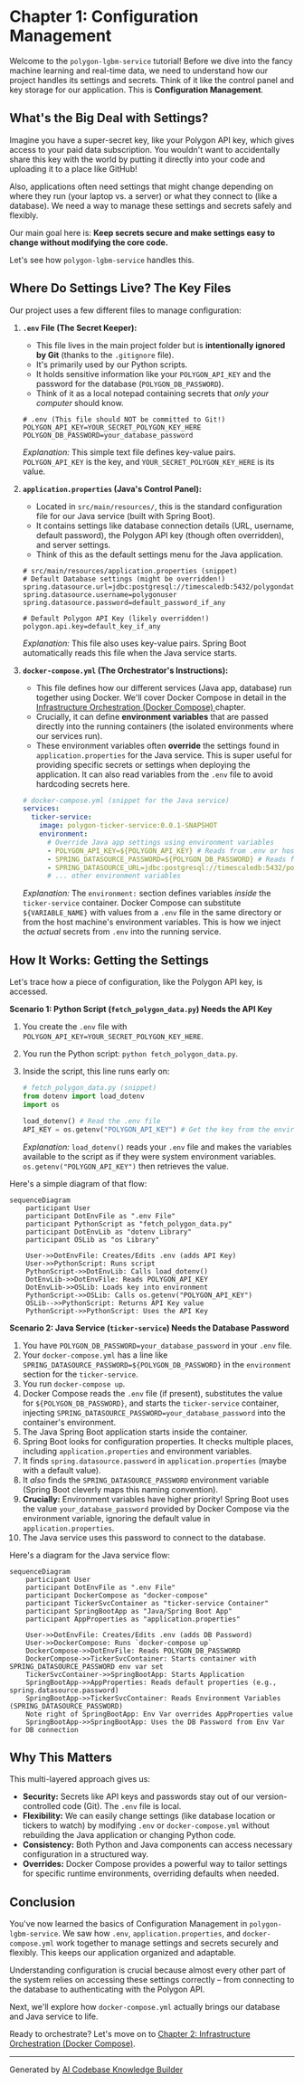 # Chapter 1: Configuration Management

Welcome to the `polygon-lgbm-service` tutorial! Before we dive into the fancy machine learning and real-time data, we need to understand how our project handles its settings and secrets. Think of it like the control panel and key storage for our application. This is **Configuration Management**.

## What's the Big Deal with Settings?

Imagine you have a super-secret key, like your Polygon API key, which gives access to your paid data subscription. You wouldn't want to accidentally share this key with the world by putting it directly into your code and uploading it to a place like GitHub!

Also, applications often need settings that might change depending on where they run (your laptop vs. a server) or what they connect to (like a database). We need a way to manage these settings and secrets safely and flexibly.

Our main goal here is: **Keep secrets secure and make settings easy to change without modifying the core code.**

Let's see how `polygon-lgbm-service` handles this.

## Where Do Settings Live? The Key Files

Our project uses a few different files to manage configuration:

1.  **`.env` File (The Secret Keeper):**
    *   This file lives in the main project folder but is **intentionally ignored by Git** (thanks to the `.gitignore` file).
    *   It's primarily used by our Python scripts.
    *   It holds sensitive information like your `POLYGON_API_KEY` and the password for the database (`POLYGON_DB_PASSWORD`).
    *   Think of it as a local notepad containing secrets that *only your computer* should know.

    ```dotenv
    # .env (This file should NOT be committed to Git!)
    POLYGON_API_KEY=YOUR_SECRET_POLYGON_KEY_HERE
    POLYGON_DB_PASSWORD=your_database_password
    ```
    *Explanation:* This simple text file defines key-value pairs. `POLYGON_API_KEY` is the key, and `YOUR_SECRET_POLYGON_KEY_HERE` is its value.

2.  **`application.properties` (Java's Control Panel):**
    *   Located in `src/main/resources/`, this is the standard configuration file for our Java service (built with Spring Boot).
    *   It contains settings like database connection details (URL, username, default password), the Polygon API key (though often overridden), and server settings.
    *   Think of this as the default settings menu for the Java application.

    ```properties
    # src/main/resources/application.properties (snippet)
    # Default Database settings (might be overridden!)
    spring.datasource.url=jdbc:postgresql://timescaledb:5432/polygondata
    spring.datasource.username=polygonuser
    spring.datasource.password=default_password_if_any

    # Default Polygon API Key (likely overridden!)
    polygon.api.key=default_key_if_any
    ```
    *Explanation:* This file also uses key-value pairs. Spring Boot automatically reads this file when the Java service starts.

3.  **`docker-compose.yml` (The Orchestrator's Instructions):**
    *   This file defines how our different services (Java app, database) run together using Docker. We'll cover Docker Compose in detail in the [Infrastructure Orchestration (Docker Compose)
        ](02_infrastructure_orchestration__docker_compose__.md) chapter.
    *   Crucially, it can define **environment variables** that are passed directly into the running containers (the isolated environments where our services run).
    *   These environment variables often **override** the settings found in `application.properties` for the Java service. This is super useful for providing specific secrets or settings when deploying the application. It can also read variables from the `.env` file to avoid hardcoding secrets here.

    ```yaml
    # docker-compose.yml (snippet for the Java service)
    services:
      ticker-service:
        image: polygon-ticker-service:0.0.1-SNAPSHOT
        environment:
          # Override Java app settings using environment variables
          - POLYGON_API_KEY=${POLYGON_API_KEY} # Reads from .env or host env
          - SPRING_DATASOURCE_PASSWORD=${POLYGON_DB_PASSWORD} # Reads from .env
          - SPRING_DATASOURCE_URL=jdbc:postgresql://timescaledb:5432/polygondata
          # ... other environment variables
    ```
    *Explanation:* The `environment:` section defines variables *inside* the `ticker-service` container. Docker Compose can substitute `${VARIABLE_NAME}` with values from a `.env` file in the same directory or from the host machine's environment variables. This is how we inject the *actual* secrets from `.env` into the running service.

## How It Works: Getting the Settings

Let's trace how a piece of configuration, like the Polygon API key, is accessed.

**Scenario 1: Python Script (`fetch_polygon_data.py`) Needs the API Key**

1.  You create the `.env` file with `POLYGON_API_KEY=YOUR_SECRET_POLYGON_KEY_HERE`.
2.  You run the Python script: `python fetch_polygon_data.py`.
3.  Inside the script, this line runs early on:

    ```python
    # fetch_polygon_data.py (snippet)
    from dotenv import load_dotenv
    import os

    load_dotenv() # Read the .env file
    API_KEY = os.getenv("POLYGON_API_KEY") # Get the key from the environment
    ```
    *Explanation:* `load_dotenv()` reads your `.env` file and makes the variables available to the script as if they were system environment variables. `os.getenv("POLYGON_API_KEY")` then retrieves the value.

Here's a simple diagram of that flow:

```mermaid
sequenceDiagram
    participant User
    participant DotEnvFile as ".env File"
    participant PythonScript as "fetch_polygon_data.py"
    participant DotEnvLib as "dotenv Library"
    participant OSLib as "os Library"

    User->>DotEnvFile: Creates/Edits .env (adds API Key)
    User->>PythonScript: Runs script
    PythonScript->>DotEnvLib: Calls load_dotenv()
    DotEnvLib->>DotEnvFile: Reads POLYGON_API_KEY
    DotEnvLib->>OSLib: Loads key into environment
    PythonScript->>OSLib: Calls os.getenv("POLYGON_API_KEY")
    OSLib-->>PythonScript: Returns API Key value
    PythonScript->>PythonScript: Uses the API Key
```

**Scenario 2: Java Service (`ticker-service`) Needs the Database Password**

1.  You have `POLYGON_DB_PASSWORD=your_database_password` in your `.env` file.
2.  Your `docker-compose.yml` has a line like `SPRING_DATASOURCE_PASSWORD=${POLYGON_DB_PASSWORD}` in the `environment` section for the `ticker-service`.
3.  You run `docker-compose up`.
4.  Docker Compose reads the `.env` file (if present), substitutes the value for `${POLYGON_DB_PASSWORD}`, and starts the `ticker-service` container, injecting `SPRING_DATASOURCE_PASSWORD=your_database_password` into the container's environment.
5.  The Java Spring Boot application starts inside the container.
6.  Spring Boot looks for configuration properties. It checks multiple places, including `application.properties` and environment variables.
7.  It finds `spring.datasource.password` in `application.properties` (maybe with a default value).
8.  It *also* finds the `SPRING_DATASOURCE_PASSWORD` environment variable (Spring Boot cleverly maps this naming convention).
9.  **Crucially:** Environment variables have higher priority! Spring Boot uses the value `your_database_password` provided by Docker Compose via the environment variable, ignoring the default value in `application.properties`.
10. The Java service uses this password to connect to the database.

Here's a diagram for the Java service flow:

```mermaid
sequenceDiagram
    participant User
    participant DotEnvFile as ".env File"
    participant DockerCompose as "docker-compose"
    participant TickerSvcContainer as "ticker-service Container"
    participant SpringBootApp as "Java/Spring Boot App"
    participant AppProperties as "application.properties"

    User->>DotEnvFile: Creates/Edits .env (adds DB Password)
    User->>DockerCompose: Runs `docker-compose up`
    DockerCompose->>DotEnvFile: Reads POLYGON_DB_PASSWORD
    DockerCompose->>TickerSvcContainer: Starts container with SPRING_DATASOURCE_PASSWORD env var set
    TickerSvcContainer->>SpringBootApp: Starts Application
    SpringBootApp->>AppProperties: Reads default properties (e.g., spring.datasource.password)
    SpringBootApp->>TickerSvcContainer: Reads Environment Variables (SPRING_DATASOURCE_PASSWORD)
    Note right of SpringBootApp: Env Var overrides AppProperties value
    SpringBootApp->>SpringBootApp: Uses the DB Password from Env Var for DB connection
```

## Why This Matters

This multi-layered approach gives us:

*   **Security:** Secrets like API keys and passwords stay out of our version-controlled code (Git). The `.env` file is local.
*   **Flexibility:** We can easily change settings (like database location or tickers to watch) by modifying `.env` or `docker-compose.yml` without rebuilding the Java application or changing Python code.
*   **Consistency:** Both Python and Java components can access necessary configuration in a structured way.
*   **Overrides:** Docker Compose provides a powerful way to tailor settings for specific runtime environments, overriding defaults when needed.

## Conclusion

You've now learned the basics of Configuration Management in `polygon-lgbm-service`. We saw how `.env`, `application.properties`, and `docker-compose.yml` work together to manage settings and secrets securely and flexibly. This keeps our application organized and adaptable.

Understanding configuration is crucial because almost every other part of the system relies on accessing these settings correctly – from connecting to the database to authenticating with the Polygon API.

Next, we'll explore how `docker-compose.yml` actually brings our database and Java service to life.

Ready to orchestrate? Let's move on to [Chapter 2: Infrastructure Orchestration (Docker Compose)](02_infrastructure_orchestration__docker_compose__.md).

---

Generated by [AI Codebase Knowledge Builder](https://github.com/The-Pocket/Tutorial-Codebase-Knowledge)